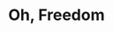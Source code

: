 ---
index: 8
layout: default
title: Oh, Freedom
event: March on Washington
artist: Odetta
genre: Blues, Folk, World and Country
writer: n/a
producer: Dean Gitter
album: Sings Ballads And Blues
label: Tradition Records
country: USA
language: English
duration: 6:05
released: 1956
soundcloud: https://w.soundcloud.com/player/?url=https%3A//api.soundcloud.com/tracks/722087047&color=%23f5ec8f&auto_play=false&hide_related=false&show_comments=true&show_user=true&show_reposts=false&show_teaser=true&visual=true
soundcloud-artist: https://soundcloud.com/odetta-official
soundcloud-source: https://soundcloud.com/odetta-official/spiritual-trilogy-oh-freedom-1

description: Oh, Freedom originated from the spirtual 'Before I'd Be a Slave'. Joan Baez frequently sung her version of the song at her concerts and other events.
description1: Odetta performed 'Oh, Freedom' at the March on Washington in front of the 250,000 people.
award1:
award2:
award3:
more-versions: https://secondhandsongs.com/performance/1024470/versions#nav-entity
versions: |
    Harry Belfontane (1960)<br> Pete Seeger (1963)<br>
    Joan Baez (1964) 
    
source1: "Trescott, J., 2011, Music of the Movement, <em> The Washington Post </em>"
source1-url: https://www.washingtonpost.com/blogs/arts-post/post/music-of-the-movement-oh-freedom/2011/08/01/gIQAQyyR9I_blog.html
---